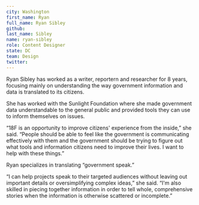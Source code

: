```yaml
---
city: Washington
first_name: Ryan
full_name: Ryan Sibley
github:
last_name: Sibley
name: ryan-sibley
role: Content Designer
state: DC
team: Design
twitter:
---
```


Ryan Sibley has worked as a writer, reportern and researcher for 8 years, focusing mainly on understanding the way government information and data is translated to its citizens.

She has worked with the Sunlight Foundation where she made government data understandable to the general public and provided tools they can use to inform themselves on issues.

“18F is an opportunity to improve citizens' experience from the inside,” she said. “People should be able to feel like the government is communicating effectively with them and the government should be trying to figure out what tools and information citizens need to improve their lives. I want to help with these things.”

Ryan specializes in translating “government speak.”

“I can help projects speak to their targeted audiences without leaving out important details or oversimplifying complex ideas,” she said. “I'm also skilled in piecing together information in order to tell whole, comprehensive stories when the information is otherwise scattered or incomplete.”
